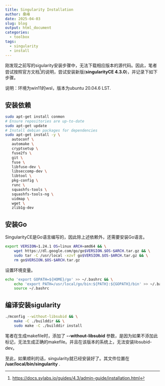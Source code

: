 ```yaml
---
title: Singularity Installation
author: 桑峰
date: 2025-04-03
slug: blog
output: html_document
categories:
  - toolbox
tags:
  - singularity
  - install
---
```


刚发现之前写的sigularity安装步骤中，无法下载相应版本的源代码。因此，笔者尝试按照官方文档[^1]的说明，尝试安装新版(**singularityCE 4.3.0**)，并记录下如下步骤。

说明：环境为win11的wsl，版本为ubuntu 20.04.6 LST.

## 安装依赖

```bash
sudo apt-get install conmon
# Ensure repositories are up-to-date
sudo apt-get update
# Install debian packages for dependencies
sudo apt-get install -y \
   autoconf \
   automake \
   cryptsetup \
   fuse2fs \
   git \
   fuse \
   libfuse-dev \
   libseccomp-dev \
   libtool \
   pkg-config \
   runc \
   squashfs-tools \
   squashfs-tools-ng \
   uidmap \
   wget \
   zlib1g-dev
```

## 安装Go

SingularityCE是Go语言编写的，因此除上述依赖外，还需要安装Go语言。

```bash
export VERSION=1.24.1 OS=linux ARCH=amd64 && \
    wget https://dl.google.com/go/go$VERSION.$OS-$ARCH.tar.gz && \
    sudo tar -C /usr/local -xzvf go$VERSION.$OS-$ARCH.tar.gz && \
    rm go$VERSION.$OS-$ARCH.tar.gz
```

设置环境变量。

```bash
echo 'export GOPATH=${HOME}/go' >> ~/.bashrc && \
    echo 'export PATH=/usr/local/go/bin:${PATH}:${GOPATH}/bin' >> ~/.bashrc && \
    source ~/.bashrc
```

## 编译安装sigularity

```bash
./mconfig --without-libsubid && \
    make -C ./builddir && \
    sudo make -C ./builddir install
```

笔者在生成makefile时，添加了 **--without-libsubid** 参数，是因为如果不添加此标记，无法生成正确的makefile。并且在该版本的系统上，无法安装libsubid-dev。

至此，如果顺利的话，singularity就已经安装好了。其文件位置在 **/uar/local/bin/singularity** .

[^1]: https://docs.sylabs.io/guides/4.3/admin-guide/installation.html
